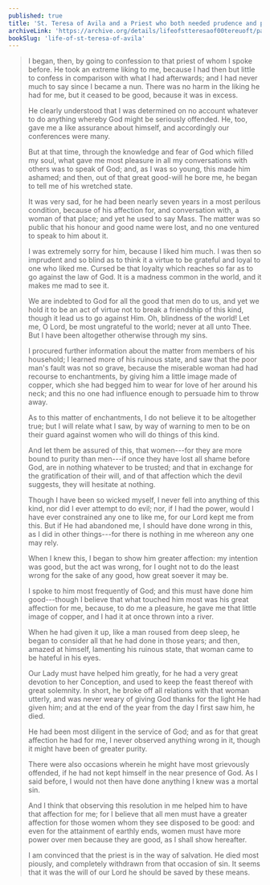```yaml
---
published: true
title: 'St. Teresa of Avila and a Priest who both needed prudence and purity'
archiveLink: 'https://archive.org/details/lifeofstteresaof00tereuoft/page/27?view=theater'
bookSlug: 'life-of-st-teresa-of-avila'
---
```


> I began, then, by going to confession to that priest of whom I spoke before. He took an extreme liking to me, because I had then but little to confess in comparison with what I had afterwards; and I had never much to say since I became a nun. There was no harm in the liking he had for me, but it ceased to be good, because it was in excess.
>
> He clearly understood that I was determined on no account whatever to do anything whereby God might be seriously offended. He, too, gave me a like assurance about himself, and accordingly our conferences were many.
>
> But at that time, through the knowledge and fear of God which filled my soul, what gave me most pleasure in all my conversations with others was to speak of God; and, as I was so young, this made him ashamed; and then, out of that great good-will he bore me, he began to tell me of his wretched state.
>
> It was very sad, for he had been nearly seven years in a most perilous condition, because of his affection for, and conversation with, a woman of that place; and yet he used to say Mass. The matter was so public that his honour and good name were lost, and no one ventured to speak to him about it.
>
> I was extremely sorry for him, because I liked him much. I was then so imprudent and so blind as to think it a virtue to be grateful and loyal to one who liked me. Cursed be that loyalty which reaches so far as to go against the law of God. It is a madness common in the world, and it makes me mad to see it.
>
> We are indebted to God for all the good that men do to us, and yet we hold it to be an act of virtue not to break a friendship of this kind, though it lead us to go against Him. Oh, blindness of the world! Let me, O Lord, be most ungrateful to the world; never at all unto Thee. But I have been altogether otherwise through my sins.
>
> I procured further information about the matter from members of his household; I learned more of his ruinous state, and saw that the poor man's fault was not so grave, because the miserable woman had had recourse to enchantments, by giving him a little image made of copper, which she had begged him to wear for love of her around his neck; and this no one had influence enough to persuade him to throw away.
>
> As to this matter of enchantments, I do not believe it to be altogether true; but I will relate what I saw, by way of warning to men to be on their guard against women who will do things of this kind.
>
> And let them be assured of this, that women---for they are more bound to purity than men---if once they have lost all shame before God, are in nothing whatever to be trusted; and that in exchange for the gratification of their will, and of that affection which the devil suggests, they will hesitate at nothing.
>
> Though I have been so wicked myself, I never fell into anything of this kind, nor did I ever attempt to do evil; nor, if I had the power, would I have ever constrained any one to like me, for our Lord kept me from this. But if He had abandoned me, I should have done wrong in this, as I did in other things---for there is nothing in me whereon any one may rely.
>
> When I knew this, I began to show him greater affection: my intention was good, but the act was wrong, for I ought not to do the least wrong for the sake of any good, how great soever it may be.
>
> I spoke to him most frequently of God; and this must have done him good---though I believe that what touched him most was his great affection for me, because, to do me a pleasure, he gave me that little image of copper, and I had it at once thrown into a river.
>
> When he had given it up, like a man roused from deep sleep, he began to consider all that he had done in those years; and then, amazed at himself, lamenting his ruinous state, that woman came to be hateful in his eyes.
>
> Our Lady must have helped him greatly, for he had a very great devotion to her Conception, and used to keep the feast thereof with great solemnity. In short, he broke off all relations with that woman utterly, and was never weary of giving God thanks for the light He had given him; and at the end of the year from the day I first saw him, he died.
>
> He had been most diligent in the service of God; and as for that great affection he had for me, I never observed anything wrong in it, though it might have been of greater purity.
>
> There were also occasions wherein he might have most grievously offended, if he had not kept himself in the near presence of God. As I said before, I would not then have done anything I knew was a mortal sin.
>
> And I think that observing this resolution in me helped him to have that affection for me; for I believe that all men must have a greater affection for those women whom they see disposed to be good: and even for the attainment of earthly ends, women must have more power over men because they are good, as I shall show hereafter.
>
> I am convinced that the priest is in the way of salvation. He died most piously, and completely withdrawn from that occasion of sin. It seems that it was the will of our Lord he should be saved by these means.